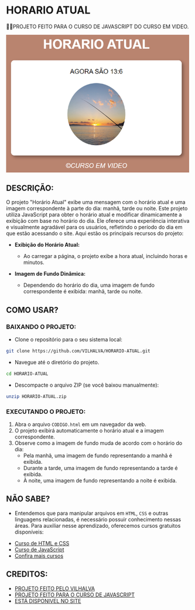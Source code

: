 # HORARIO ATUAL
👨‍🏫PROJETO FEITO PARA O CURSO DE JAVASCRIPT DO CURSO EM VIDEO.

<img src="FOTO.png" align="center" width="500"> <br>

## DESCRIÇÃO:
O projeto "Horário Atual" exibe uma mensagem com o horário atual e uma imagem correspondente à parte do dia: manhã, tarde ou noite. Este projeto utiliza JavaScript para obter o horário atual e modificar dinamicamente a exibição com base no horário do dia. Ele oferece uma experiência interativa e visualmente agradável para os usuários, refletindo o período do dia em que estão acessando o site. Aqui estão os principais recursos do projeto:

- **Exibição do Horário Atual:**
  - Ao carregar a página, o projeto exibe a hora atual, incluindo horas e minutos.

- **Imagem de Fundo Dinâmica:**
  - Dependendo do horário do dia, uma imagem de fundo correspondente é exibida: manhã, tarde ou noite.

## COMO USAR?
### BAIXANDO O PROJETO:
* Clone o repositório para o seu sistema local:

```bash
git clone https://github.com/VILHALVA/HORARIO-ATUAL.git
```

* Navegue até o diretório do projeto.

```bash
cd HORARIO-ATUAL
```

* Descompacte o arquivo ZIP (se você baixou manualmente):

```bash
unzip HORARIO-ATUAL.zip
```

### EXECUTANDO O PROJETO:
1. Abra o arquivo `CODIGO.html` em um navegador da web.
2. O projeto exibirá automaticamente o horário atual e a imagem correspondente.
3. Observe como a imagem de fundo muda de acordo com o horário do dia:
   - Pela manhã, uma imagem de fundo representando a manhã é exibida.
   - Durante a tarde, uma imagem de fundo representando a tarde é exibida.
   - À noite, uma imagem de fundo representando a noite é exibida.

## NÃO SABE?
- Entendemos que para manipular arquivos em `HTML`, `CSS` e outras linguagens relacionadas, é necessário possuir conhecimento nessas áreas. Para auxiliar nesse aprendizado, oferecemos cursos gratuitos disponíveis:
* [Curso de HTML e CSS](https://github.com/VILHALVA/CURSO-DE-HTML-E-CSS)
* [Curso de JavaScript](https://github.com/VILHALVA/CURSO-DE-JAVASCRIPT)
* [Confira mais cursos](https://github.com/VILHALVA?tab=repositories&q=+topic:CURSO)

## CREDITOS:
- [PROJETO FEITO PELO VILHALVA](https://github.com/VILHALVA)
- [PROJETO FEITO PARA O CURSO DE JAVASCRIPT](https://github.com/VILHALVA/CURSO-DE-JAVASCRIPT)
- [ESTÁ DISPONIVEL NO SITE](https://vilhalva.github.io/STYLER/STYLER.html)
